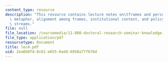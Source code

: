 ```yaml
---
content_type: resource
description: "This resource contains lecture notes on\tframes and persuasion, storytelling,\
  \ metaphor, alignment among frames, institutional context, and policy and political\
  \ streams."
file: null
file_location: /coursemedia/11-800-doctoral-research-seminar-knowledge-in-the-public-arena-spring-2007/2ea6b0fd8c61e6550add6958a77f676d_lec4.pdf
file_type: application/pdf
resourcetype: Document
title: lec4.pdf
uid: 2ea6b0fd-8c61-e655-0add-6958a77f676d
---
```

